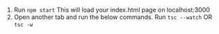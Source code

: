 1. Run ```npm start```
    This will load your index.html page on localhost:3000
2. Open another tab and run the below commands.
    Run ```tsc --watch``` OR ```tsc -w```